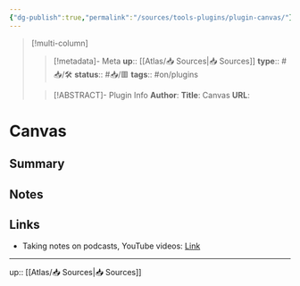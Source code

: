 ```yaml
---
{"dg-publish":true,"permalink":"/sources/tools-plugins/plugin-canvas/"}
---
```


> [!multi-column]
>
>> [!metadata]- Meta
>> **up**:: [[Atlas/📥 Sources\|📥 Sources]]
>> **type**:: #📥/🛠 
>> **status**:: #📥/🟥 
>> **tags**:: #on/plugins 
>
>> [!ABSTRACT]- Plugin Info
>> **Author**: 
>> **Title**: Canvas
>> **URL**: 

# Canvas

## Summary

## Notes

## Links
- Taking notes on podcasts, YouTube videos: [Link](https://twitter.com/kepano/status/1601664161360261120?s=61&t=-PqQhXjNi_NJfAAYLFLpIA)
---
up:: [[Atlas/📥 Sources\|📥 Sources]]
